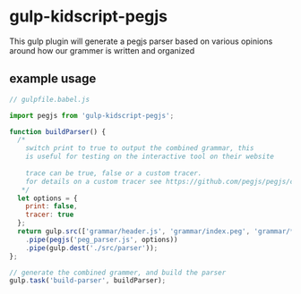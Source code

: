 # gulp-kidscript-pegjs

This gulp plugin will generate a pegjs parser based on various opinions around how our grammer is written and organized

## example usage
```JavaScript
// gulpfile.babel.js

import pegjs from 'gulp-kidscript-pegjs';

function buildParser() {
  /*
    switch print to true to output the combined grammar, this 
    is useful for testing on the interactive tool on their website
    
    trace can be true, false or a custom tracer.
    for details on a custom tracer see https://github.com/pegjs/pegjs/commit/da57118a43a904f753d44d407994cf0b36358adc
   */
  let options = {
    print: false,
    tracer: true
  };
  return gulp.src(['grammar/header.js', 'grammar/index.peg', 'grammar/**/*.peg'])
    .pipe(pegjs('peg_parser.js', options))
    .pipe(gulp.dest('./src/parser'));
};

// generate the combined grammer, and build the parser
gulp.task('build-parser', buildParser);
```
